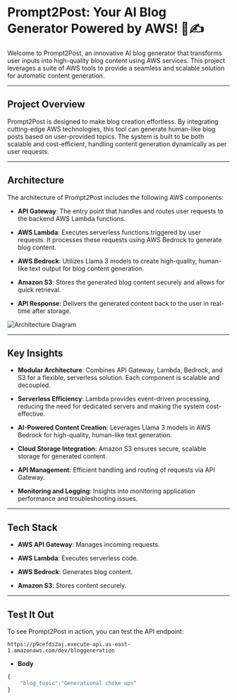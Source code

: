 # Prompt2Post: Your AI Blog Generator Powered by AWS! 🧠✍️

Welcome to Prompt2Post, an innovative AI blog generator that transforms user inputs into high-quality blog content using AWS services. This project leverages a suite of AWS tools to provide a seamless and scalable solution for automatic content generation.

---

## Project Overview

Prompt2Post is designed to make blog creation effortless. By integrating cutting-edge AWS technologies, this tool can generate human-like blog posts based on user-provided topics. The system is built to be both scalable and cost-efficient, handling content generation dynamically as per user requests.

---

## Architecture

The architecture of Prompt2Post includes the following AWS components:

- **API Gateway**: The entry point that handles and routes user requests to the backend AWS Lambda functions.

- **AWS Lambda**: Executes serverless functions triggered by user requests. It processes these requests using AWS Bedrock to generate blog content.

- **AWS Bedrock**: Utilizes Llama 3 models to create high-quality, human-like text output for blog content generation.

- **Amazon S3**: Stores the generated blog content securely and allows for quick retrieval.

- **API Response**: Delivers the generated content back to the user in real-time after storage.

![Architecture Diagram]("./images/architecture.png")

---

## Key Insights

- **Modular Architecture**: Combines API Gateway, Lambda, Bedrock, and S3 for a flexible, serverless solution. Each component is scalable and decoupled.
  
- **Serverless Efficiency**: Lambda provides event-driven processing, reducing the need for dedicated servers and making the system cost-effective.
  
- **AI-Powered Content Creation**: Leverages Llama 3 models in AWS Bedrock for high-quality, human-like text generation.
  
- **Cloud Storage Integration**: Amazon S3 ensures secure, scalable storage for generated content.

- **API Management**: Efficient handling and routing of requests via API Gateway.

- **Monitoring and Logging**: Insights into monitoring application performance and troubleshooting issues.

---

## Tech Stack

- **AWS API Gateway**: Manages incoming requests.
  
- **AWS Lambda**: Executes serverless code.
  
- **AWS Bedrock**: Generates blog content.
  
- **Amazon S3**: Stores content securely.

---

## Test It Out

To see Prompt2Post in action, you can test the API endpoint:

```
https://p9cefdi2aj.execute-api.us-east-1.amazonaws.com/dev/bloggeneration
```
- **Body**

``` javascript
{
    "blog_topic":"Generational choke ups"
}
```

